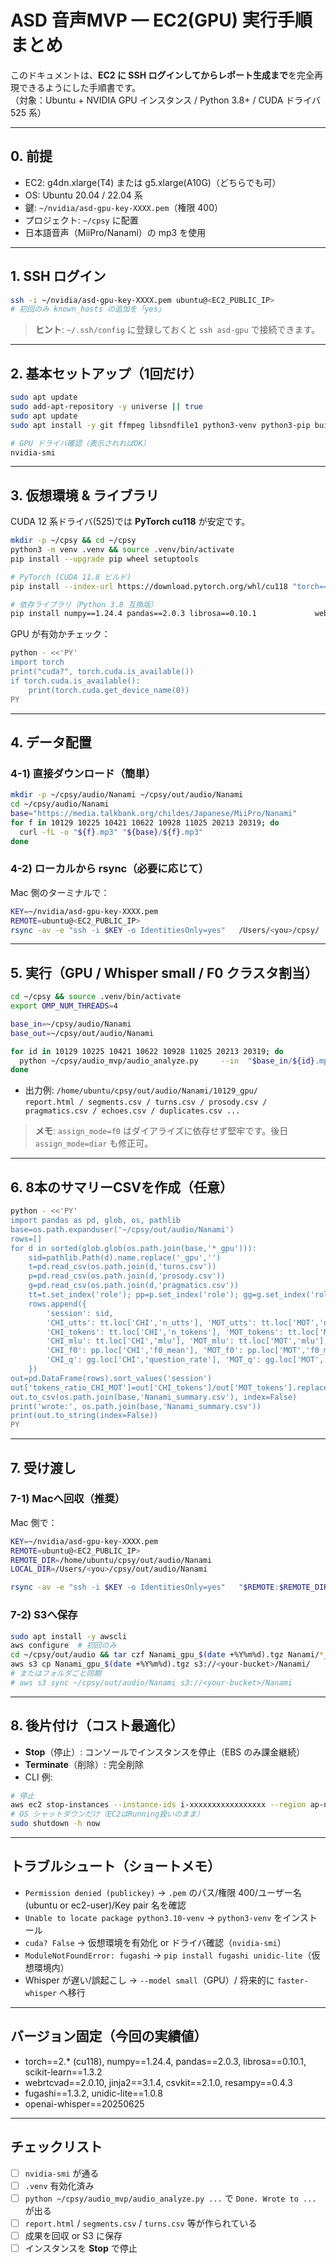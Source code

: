 # ASD 音声MVP — EC2(GPU) 実行手順まとめ

このドキュメントは、**EC2 に SSH ログインしてからレポート生成まで**を完全再現できるようにした手順書です。  
（対象：Ubuntu + NVIDIA GPU インスタンス / Python 3.8+ / CUDA ドライバ 525 系）

---

## 0. 前提
- EC2: g4dn.xlarge(T4) または g5.xlarge(A10G)（どちらでも可）
- OS: Ubuntu 20.04 / 22.04 系
- 鍵: `~/nvidia/asd-gpu-key-XXXX.pem`（権限 400）
- プロジェクト: `~/cpsy` に配置
- 日本語音声（MiiPro/Nanami）の mp3 を使用

---

## 1. SSH ログイン
```bash
ssh -i ~/nvidia/asd-gpu-key-XXXX.pem ubuntu@<EC2_PUBLIC_IP>
# 初回のみ known_hosts の追加を「yes」
```

> **ヒント**: `~/.ssh/config` に登録しておくと `ssh asd-gpu` で接続できます。

---

## 2. 基本セットアップ（1回だけ）
```bash
sudo apt update
sudo add-apt-repository -y universe || true
sudo apt update
sudo apt install -y git ffmpeg libsndfile1 python3-venv python3-pip build-essential python3-dev

# GPU ドライバ確認（表示されればOK）
nvidia-smi
```

---

## 3. 仮想環境 & ライブラリ
CUDA 12 系ドライバ(525)では **PyTorch cu118** が安定です。

```bash
mkdir -p ~/cpsy && cd ~/cpsy
python3 -m venv .venv && source .venv/bin/activate
pip install --upgrade pip wheel setuptools

# PyTorch (CUDA 11.8 ビルド)
pip install --index-url https://download.pytorch.org/whl/cu118 "torch==2.*"

# 依存ライブラリ（Python 3.8 互換版）
pip install numpy==1.24.4 pandas==2.0.3 librosa==0.10.1             webrtcvad==2.0.10 jinja2==3.1.4 scikit-learn==1.3.2 csvkit==2.1.0             openai-whisper resampy==0.4.3 fugashi==1.3.2 unidic-lite==1.0.8
```

GPU が有効かチェック：
```bash
python - <<'PY'
import torch
print("cuda?", torch.cuda.is_available())
if torch.cuda.is_available():
    print(torch.cuda.get_device_name(0))
PY
```

---

## 4. データ配置
### 4-1) 直接ダウンロード（簡単）
```bash
mkdir -p ~/cpsy/audio/Nanami ~/cpsy/out/audio/Nanami
cd ~/cpsy/audio/Nanami
base="https://media.talkbank.org/childes/Japanese/MiiPro/Nanami"
for f in 10129 10225 10421 10622 10928 11025 20213 20319; do
  curl -fL -o "${f}.mp3" "${base}/${f}.mp3"
done
```

### 4-2) ローカルから rsync（必要に応じて）
Mac 側のターミナルで：
```bash
KEY=~/nvidia/asd-gpu-key-XXXX.pem
REMOTE=ubuntu@<EC2_PUBLIC_IP>
rsync -av -e "ssh -i $KEY -o IdentitiesOnly=yes"   /Users/<you>/cpsy/   "$REMOTE:/home/ubuntu/cpsy/"
```

---

## 5. 実行（GPU / Whisper small / F0 クラスタ割当）
```bash
cd ~/cpsy && source .venv/bin/activate
export OMP_NUM_THREADS=4

base_in=~/cpsy/audio/Nanami
base_out=~/cpsy/out/audio/Nanami

for id in 10129 10225 10421 10622 10928 11025 20213 20319; do
  python ~/cpsy/audio_mvp/audio_analyze.py     --in  "$base_in/${id}.mp3"     --out "$base_out/${id}_gpu"     --lang ja --model small --assign_mode f0
done
```

- 出力例: `/home/ubuntu/cpsy/out/audio/Nanami/10129_gpu/`  
  `report.html / segments.csv / turns.csv / prosody.csv / pragmatics.csv / echoes.csv / duplicates.csv ...`

> **メモ**: `assign_mode=f0` はダイアライズに依存せず堅牢です。後日 `assign_mode=diar` も修正可。

---

## 6. 8本のサマリーCSVを作成（任意）
```bash
python - <<'PY'
import pandas as pd, glob, os, pathlib
base=os.path.expanduser('~/cpsy/out/audio/Nanami')
rows=[]
for d in sorted(glob.glob(os.path.join(base,'*_gpu'))):
    sid=pathlib.Path(d).name.replace('_gpu','')
    t=pd.read_csv(os.path.join(d,'turns.csv'))
    p=pd.read_csv(os.path.join(d,'prosody.csv'))
    g=pd.read_csv(os.path.join(d,'pragmatics.csv'))
    tt=t.set_index('role'); pp=p.set_index('role'); gg=g.set_index('role')
    rows.append({
        'session': sid,
        'CHI_utts': tt.loc['CHI','n_utts'], 'MOT_utts': tt.loc['MOT','n_utts'],
        'CHI_tokens': tt.loc['CHI','n_tokens'], 'MOT_tokens': tt.loc['MOT','n_tokens'],
        'CHI_mlu': tt.loc['CHI','mlu'], 'MOT_mlu': tt.loc['MOT','mlu'],
        'CHI_f0': pp.loc['CHI','f0_mean'], 'MOT_f0': pp.loc['MOT','f0_mean'],
        'CHI_q': gg.loc['CHI','question_rate'], 'MOT_q': gg.loc['MOT','question_rate'],
    })
out=pd.DataFrame(rows).sort_values('session')
out['tokens_ratio_CHI_MOT']=out['CHI_tokens']/out['MOT_tokens'].replace(0,1)
out.to_csv(os.path.join(base,'Nanami_summary.csv'), index=False)
print('wrote:', os.path.join(base,'Nanami_summary.csv'))
print(out.to_string(index=False))
PY
```

---

## 7. 受け渡し
### 7-1) Macへ回収（推奨）
Mac 側で：
```bash
KEY=~/nvidia/asd-gpu-key-XXXX.pem
REMOTE=ubuntu@<EC2_PUBLIC_IP>
REMOTE_DIR=/home/ubuntu/cpsy/out/audio/Nanami
LOCAL_DIR=/Users/<you>/cpsy/out/audio/Nanami

rsync -av -e "ssh -i $KEY -o IdentitiesOnly=yes"   "$REMOTE:$REMOTE_DIR/" "$LOCAL_DIR/"
```

### 7-2) S3へ保存
```bash
sudo apt install -y awscli
aws configure  # 初回のみ
cd ~/cpsy/out/audio && tar czf Nanami_gpu_$(date +%Y%m%d).tgz Nanami/*_gpu
aws s3 cp Nanami_gpu_$(date +%Y%m%d).tgz s3://<your-bucket>/Nanami/
# またはフォルダごと同期
# aws s3 sync ~/cpsy/out/audio/Nanami s3://<your-bucket>/Nanami
```

---

## 8. 後片付け（コスト最適化）
- **Stop**（停止）: コンソールでインスタンスを停止（EBS のみ課金継続）  
- **Terminate**（削除）: 完全削除  
- CLI 例:
```bash
# 停止
aws ec2 stop-instances --instance-ids i-xxxxxxxxxxxxxxxxx --region ap-northeast-1
# OS シャットダウンだけ（EC2はRunning扱いのまま）
sudo shutdown -h now
```

---

## トラブルシュート（ショートメモ）
- `Permission denied (publickey)` → `.pem` のパス/権限 400/ユーザー名(ubuntu or ec2-user)/Key pair 名を確認
- `Unable to locate package python3.10-venv` → `python3-venv` をインストール
- `cuda? False` → 仮想環境を有効化 or ドライバ確認（`nvidia-smi`）
- `ModuleNotFoundError: fugashi` → `pip install fugashi unidic-lite`（仮想環境内）
- Whisper が遅い/誤起こし → `--model small`（GPU）/ 将来的に `faster-whisper` へ移行

---

## バージョン固定（今回の実績値）
- torch==2.* (cu118), numpy==1.24.4, pandas==2.0.3, librosa==0.10.1, scikit-learn==1.3.2
- webrtcvad==2.0.10, jinja2==3.1.4, csvkit==2.1.0, resampy==0.4.3
- fugashi==1.3.2, unidic-lite==1.0.8
- openai-whisper==20250625

---

## チェックリスト
- [ ] `nvidia-smi` が通る
- [ ] `.venv` 有効化済み
- [ ] `python ~/cpsy/audio_mvp/audio_analyze.py ...` で `Done. Wrote to ...` が出る
- [ ] `report.html` / `segments.csv` / `turns.csv` 等が作られている
- [ ] 成果を回収 or S3 に保存
- [ ] インスタンスを **Stop** で停止
